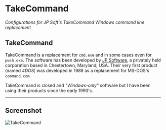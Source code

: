 # TakeCommand

*Configurations for JP Soft's TakeCommand Windows command line replacement*

## TakeCommand

TakeCommand is a replacement for `cmd.exe` and in some cases even for `pwsh.exe`.
The software has been developed by [JP Software](https://jpsoft.com), a privately held corporation based in Chestertown, Maryland, USA. 
Their very first product (named *4DOS*) was developed in 1989 as a replacement for MS-DOS's `command.com`.

TakeCommand is closed and *"Windows-only"* software but I have been using their products since the early 1990's.

---

## Screenshot

![TakeCommand](https://github.com/user-attachments/assets/517fc6f2-005b-46d4-88fb-2dc63350ffc2)
